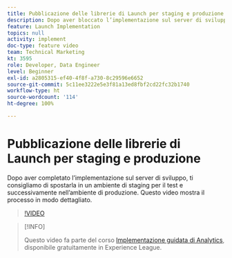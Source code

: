 ```yaml
---
title: Pubblicazione delle librerie di Launch per staging e produzione
description: Dopo aver bloccato l’implementazione sul server di sviluppo, ti consigliamo di spostarla in un ambiente di staging per il test e successivamente nell’ambiente di produzione. Questo video mostra il processo in modo dettagliato.
feature: Launch Implementation
topics: null
activity: implement
doc-type: feature video
team: Technical Marketing
kt: 3595
role: Developer, Data Engineer
level: Beginner
exl-id: a2805315-ef40-4f8f-a730-8c29596e6652
source-git-commit: 5c11ee3222e5e3f81a13ed8fbf2cd22fc32b1740
workflow-type: ht
source-wordcount: '114'
ht-degree: 100%

---
```


# Pubblicazione delle librerie di Launch per staging e produzione

Dopo aver completato l’implementazione sul server di sviluppo, ti consigliamo di spostarla in un ambiente di staging per il test e successivamente nell’ambiente di produzione. Questo video mostra il processo in modo dettagliato.

>[!VIDEO](https://video.tv.adobe.com/v/28777/?quality=12)

>[!INFO]
>
> Questo video fa parte del corso [Implementazione guidata di Analytics](https://experienceleague.adobe.com/?recommended=Analytics-D-1-2019.1), disponibile gratuitamente in Experience League.